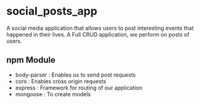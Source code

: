 # social_posts_app
A social media application that allows users to post interesting events that happened in their lives.
A Full CRUD application, we perform on posts of users.

## npm Module

- body-parser : Enables us to send post requests
- cors : Enables cross origin requests
- express : Framework for routing of our application
- mongoose : To create models
